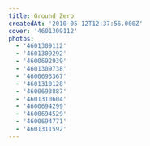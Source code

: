 ```yaml
---
title: Ground Zero
createdAt: '2010-05-12T12:37:56.000Z'
cover: '4601309112'
photos:
  - '4601309112'
  - '4601309292'
  - '4600692939'
  - '4601309738'
  - '4600693367'
  - '4601310128'
  - '4600693887'
  - '4601310604'
  - '4600694299'
  - '4600694529'
  - '4600694771'
  - '4601311592'
---
```


